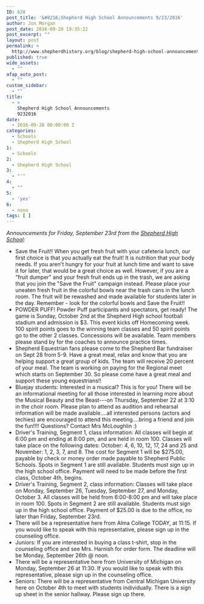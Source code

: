 ```yaml
---
ID: 628
post_title: '&#8216;Shepherd High School Announcements 9/23/2016'
author: Jon Morgan
post_date: 2016-09-28 19:35:22
post_excerpt: ""
layout: post
permalink: >
  http://www.shepherdhistory.org/blog/shepherd-high-school-announcements-9232016/
published: true
wide_assets:
  - ""
afap_auto_post:
  - ""
custom_sidebar:
  - ""
title:
  - >
    Shepherd High School Announcements
    9232016
date:
  - 2016-09-28 00:00:00 Z
categories:
  - Schools
  - Shepherd High School
1:
  - Schools
2:
  - Shepherd High School
3:
  - "'"
4:
  - ""
5:
  - 'yes'
6:
  - none
tags: [ ]
---
```

<em>Announcements for Friday, September 23rd from the <a href="">Shepherd High School</a>:</em>

<ul>
    <li>Save the Fruit!! When you get fresh fruit with your cafeteria lunch, our first choice is that you actually eat the fruit! It is nutrition that your body needs. If you aren't hungry for your fruit at lunch time and want to save it for later, that would be a great choice as well. However, if you are a "fruit dumper" and your fresh fruit ends up in the trash, we are asking that you join the "Save the Fruit" campaign instead. Please place your uneaten fresh fruit in the colorful bowls near the trash cans in the lunch room. The fruit will be rewashed and made available for students later in the day. Remember - look for the colorful bowls and Save the Fruit!!</li>
    <li>POWDER PUFF! Powder Puff participants and spectators, get ready! The game is Sunday, October 2nd at the Shepherd High school football stadium and admission is $3. This event kicks off Homecoming week. 100 spirit points goes to the winning team classes and 50 spirit points go to the other 2 classes. Concessions will be available. Team members please stand by for the coaches to announce practice times.</li>
    <li>Shepherd Equestrian fans please come to the Shepherd Bar fundraiser on Sept 28 from 5-9. Have a great meal, relax and know that you are helping support a great group of kids. The team will receive 20 percent of your meal. The team is working on paying for the Regional meet which starts on September 30. So please come have a great meal and support these young equestrians!!</li>
    <li>Bluejay students: Interested in a musical? This is for you! There will be an informational meeting for all those interested in learning more about the Musical Beauty and the Beast---on Thursday, September 22 at 3:10 in the choir room. Please plan to attend as audition and rehearsal information will be made available....all interested persons (actors and techies) are encouraged to attend this meeting....bring a friend and join the fun!!!! Questions? Contact Mrs McLoughlin <span class="_47e3"><i class="img sp_fM-mz8spZ1b sx_5371b4"></i><span class="_7oe">:)</span></span></li>
    <li>Driver's Training, Segment 1, class information: All classes will begin at 6:00 pm and ending at 8:00 pm, and are held in room 100. Classes will take place on the following dates: October: 4, 6, 10, 12, 17, 24 and 25 and November: 1, 2, 3, 7, and 8. The cost for Segment 1 will be $275.00, payable by check or money order made payable to Shepherd Public Schools. Spots in Segment 1 are still available. Students must sign up in the high school office. Payment will need to be made before the first class, October 4th, begins.</li>
    <li>Driver's Training, Segment 2, class information: Classes will take place on Monday, September 26, Tuesday, September 27, and Monday, October 3. All classes will be held from 6:00-8:00 pm and will take place in room 100. Spots in Segment 2 are still available. Students must sign up in the high school office.
Payment of $25.00 is due to the office, no later than Friday, September 23rd.</li>
    <li>There will be a representative here from Alma College TODAY, at 11:15. If you would like to speak with this representative, please sign up in the counseling office.</li>
    <li>Juniors: If you are interested in buying a class t-shirt, stop in the counseling office and see Mrs. Harnish for order form. The deadline will be Monday, September 26th @ noon.</li>
    <li>There will be a representative here from University of Michigan on Monday, September 26 at 11:30. If you would like to speak with this representative, please sign up in the counseling office.</li>
    <li>Seniors: There will be a representative from Central Michigan University here on October 4th to meet with students individually. There is a sign up sheet in the senior hallway. Please sign up there.</li>
</ul>